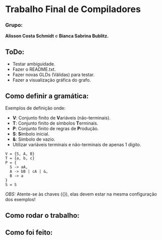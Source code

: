 # Trabalho Final de Compiladores

### Grupo:
**Alisson Costa Schmidt** e **Bianca Sabrina Bublitz.**

## ToDo:
  * Testar ambiguidade.
  * Fazer o README.txt.
  * Fazer novas GLDs (Válidas) para testar.
  * Fazer a visualização gráfica do grafo.

## Como definir a gramática:
Exemplos de definição onde:
* **V**: Conjunto finito de **V**ariáveis (não-terminais).
* **T**: Conjunto finito de símbolos **T**erminais.
* **P**: Conjunto finito de regras de **P**rodução.
* **S**: **S**ímbolo inicial.
* **&**: Símbolo de vazio.
* Utilizar variáveis terminais e não-terminais de apenas 1 dígito.

```
V = {S, A, B}
T = {a, b, c}
P = {
  S -> aA,
  A -> bB | cA | &,
  B -> a
}
S = S
```
_OBS:_ Atente-se às chaves ({}), elas devem estar na mesma configuração dos exemplos!
## Como rodar o trabalho:
## Como foi feito:
